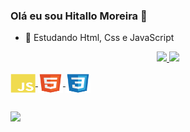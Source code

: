 ### Olá eu sou Hitallo Moreira 👋


- 🌱 Estudando Html, Css e JavaScript

<div align="center">
  <a href="https://github.com/Hitallo-moreira">
  <img height="180em" src="https://github-readme-stats.vercel.app/api?username=Hitallo-moreira&show_icons=true&theme=dark&include_all_commits=true&count_private=true"/>
  <img height="180em" src="https://github-readme-stats.vercel.app/api/top-langs/?username=Hitallo-moreira&layout=compact&langs_count=7&theme=dark"/>
</div>
  
<div style="display: inline_block"><br>
  <img align="center" alt="=Img-Js" height="30" width="40" src="https://raw.githubusercontent.com/devicons/devicon/master/icons/javascript/javascript-plain.svg">
  <img align="center" alt="Img-HTML" height="30" width="40" src="https://raw.githubusercontent.com/devicons/devicon/master/icons/html5/html5-original.svg">
  <img align="center" alt="Img-CSS" height="30" width="40" src="https://raw.githubusercontent.com/devicons/devicon/master/icons/css3/css3-original.svg">
</div>
  
  
##
  
<div> 
    <a href="https://www.linkedin.com/in/hitallo-moreira-92195b199" target="_blank"><img src="https://img.shields.io/badge/-LinkedIn-%230077B5?style=for-the-                 badge&logo=linkedin&logoColor=white" target="_blank"></a> 
</div>

